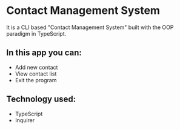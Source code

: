 # Contact Management System

It is a CLI based "Contact Management System" built with the OOP paradigm in TypeScript.

## In this app you can:

- Add new contact
- View contact list
- Exit the program

## Technology used:

- TypeScript
- Inquirer
